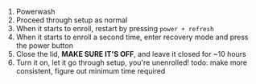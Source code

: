 1. Powerwash
2. Proceed through setup as normal
3. When it starts to enroll, restart by pressing `power + refresh`
4. When it starts to enroll a second time, enter recovery mode and press the power button
5. Close the lid, **MAKE SURE IT'S OFF**, and leave it closed for ~10 hours
6. Turn it on, let it go through setup, you're unenrolled!
todo: make more consistent, figure out minimum time required